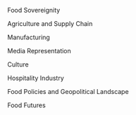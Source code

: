 Food Sovereignity 

Agriculture and Supply Chain 

Manufacturing 

Media Representation

Culture 

Hospitality Industry 

Food Policies and Geopolitical Landscape 

Food Futures 